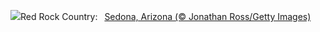 ![](https://www.bing.com/th?id=OHR.SedonaSunset_EN-US2192383635_UHD.jpg&w=1000)Red Rock Country:&nbsp;&ensp;[Sedona, Arizona (© Jonathan Ross/Getty Images)](https://www.bing.com/th?id=OHR.SedonaSunset_EN-US2192383635_UHD.jpg)
<br><br/>
